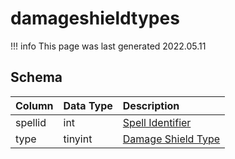 # damageshieldtypes

!!! info
	This page was last generated 2022.05.11

## Schema

| Column | Data Type | Description |
| :--- | :--- | :--- |
| spellid | int | [Spell Identifier](spells_new.md) |
| type | tinyint | [Damage Shield Type](../../../../server/spells/damage-shield-types) |

